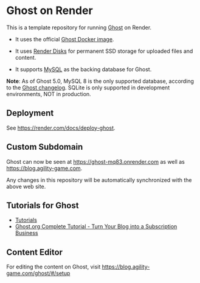 # Ghost on Render

This is a template repository for running [Ghost](https://ghost.org) on Render.

* It uses the official [Ghost Docker image](https://hub.docker.com/_/ghost).

* It uses [Render Disks](https://render.com/docs/disks) for permanent SSD storage for uploaded files and content.

* It supports [MySQL](https://render.com/docs/deploy-mysql) as the backing database for Ghost.

**Note**: As of Ghost 5.0, MySQL 8 is the only supported database, according to the [Ghost changelog](https://ghost.org/docs/changes/). SQLite is only supported in development environments, NOT in production.


## Deployment

See https://render.com/docs/deploy-ghost.

## Custom Subdomain

Ghost can now be seen at https://ghost-mq83.onrender.com as well as https://blog.agility-game.com.

Any changes in this repository will be automatically synchronized with the above web site.

## Tutorials for Ghost

- [Tutorials](https://ghost.org/tutorials/)
- [Ghost.org Complete Tutorial - Turn Your Blog into a Subscription Business](https://www.youtube.com/watch?v=YVakhK8UOWs)

## Content Editor

For editing the content on Ghost, visit https://blog.agility-game.com/ghost/#/setup
